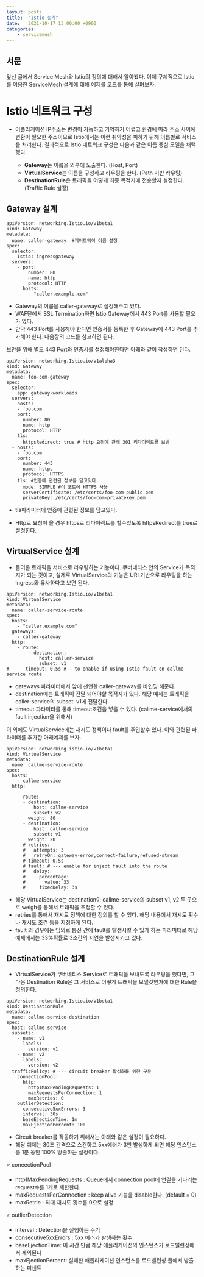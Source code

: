 ```yaml
---
layout: posts
title:  "Istio 설계"
date:   2021-10-17 13:00:00 +0900
categories: 
    - servicemesh
---
```

## 서문
앞선 글에서 Service Mesh와 Istio의 정의에 대해서 알아봤다.
이제 구체적으로 Istio를 이용한 ServiceMesh 설계에 대해 예제를 코드를 통해 살펴보자.

# Istio 네트워크 구성
* 어플리케이션 IP주소는 변경이 가능하고 기억하기 어렵고 환경에 따라 주소 사이에 변환이 필요한 주소이므로 Istio에서는 이런 취약성을 피하기 위해 이름별로 서비스를 처리한다. 결과적으로 Istio 네트워크 구성은 다음과 같은 이름 중심 모델을 채택했다.

    * **Gateway**는 이름을 외부에 노출한다. (Host, Port)
    * **VirtualService**는 이름을 구성하고 라우팅을 한다. (Path 기반 라우팅)
    * **DestinationRule**은 트래픽을 어떻게 최종 목적지에 전송할지 설정한다. (Traffic Rule 설정)

## Gateway 설계
```
apiVersion: networking.Istio.io/v1beta1
kind: Gateway
metadata:
  name: caller-gateway  #게이트웨이 이름 설정
spec:
  selector:
    Istio: ingressgateway
  servers:
    - port:
        number: 80
        name: http
        protocol: HTTP
      hosts:
        - "caller.example.com" 
```

* Gateway의 이름을 caller-gateway로 설정해주고 있다.
* WAF단에서 SSL Termination하면 Istio Gateway에서 443 Port를 사용할 필요가 없다.
* 만약 443 Port를 사용해야 한다면 인증서를 등록한 후 Gateway에 443 Port를 추가해야 한다. 다음장의 코드를 참고하면 된다.

보안을 위해 별도 443 Port와 인증서를 설정해야한다면 아래와 같이 작성하면 된다.
```
apiVersion: networking.Istio.io/v1alpha3
kind: Gateway
metadata:
  name: foo-com-gateway
spec:
  selector:
    app: gateway-workloads
  servers:
  - hosts:
    - foo.com
    port:
      number: 80
      name: http
      protocol: HTTP
    tls:
      httpsRedirect: true # http 요청에 관해 301 리다이렉트를 보냄
  - hosts:
    - foo.com
    port:
      number: 443
      name: https
      protocol: HTTPS
    tls: #인증에 관련된 정보를 담고있다.
      mode: SIMPLE #이 포트에 HTTPS 사용
      serverCertificate: /etc/certs/foo-com-public.pem
      privateKey: /etc/certs/foo-com-privatekey.pem
```

* tls파라미터에 인증에 관련된 정보를 담고있다.

* Http로 요청이 올 경우 https로 리다이렉트를 할수있도록 httpsRedirect를 true로 설정한다.

## VirtualService 설계
* 들어온 트래픽을 서비스로 라우팅하는 기능이다. 쿠버네티스 안의 Service가 목적지가 되는 것이고, 실제로 VirtualService의 기능은 URI 기반으로 라우팅을 하는 Ingress와 유사하다고 보면 된다.

```
apiVersion: networking.Istio.io/v1beta1
kind: VirtualService
metadata:
  name: caller-service-route
spec:
  hosts:
    - "caller.example.com"
  gateways:
    - caller-gateway
  http:
    - route:
        - destination:
            host: caller-service
            subset: v1
#      timeout: 0.5s # - to enable if using Istio fault on callme-service route
```

* gateways 파라미터에서 앞에 선언한 caller-gateway를 바인딩 해준다.
* destination에는 트래픽이 전달 되어야할 목적지가 있다. 해당 예제는 트래픽을 caller-service의 subset: v1에 전달한다. 
* timeout 파라미터를 통해 timeout조건을 넣을 수 있다. (callme-service에서의 fault injection을 위해서)

이 외에도 VirtualService에는 재시도 정책이나 fault를 주입할수 있다. 이와 관련된 파라미터를 추가한 아래예제를 보자.

```
apiVersion: networking.istio.io/v1beta1
kind: VirtualService
metadata:
  name: callme-service-route
spec:
  hosts:
    - callme-service
  http:

    - route:
      - destination:
          host: callme-service
          subset: v2
        weight: 80
      - destination:
          host: callme-service
          subset: v1
        weight: 20
      # retries:
      #   attempts: 3
      #   retryOn: gateway-error,connect-failure,refused-stream
      # timeout: 0.5s
      # fault: # --- enable for inject fault into the route
      #   delay:
      #     percentage:
      #       value: 33
      #     fixedDelay: 3s
```

* 해당 VirtualService는 destination이 callme-service의 subset v1, v2 두 곳으로 weigh를 통해서 트래픽을 조정할 수 있다.
* retries를 통해서 재시도 정책에 대한 정의를 할 수 있다. 해당 내용에서 재시도 횟수나 재시도 조건 등을 지정하게 된다.
* fault 의 경우에는 임의로 통신 간에 fault를 발생시킬 수 있게 하는 파라미터로 해당 예제에서는 33%확률로 3초간의 지연을 발생시키고 있다.

## DestinationRule 설계

* VirtualService가 쿠버네티스 Service로 트래픽을 보내도록 라우팅을 했다면, 그 다음 Destination Rule은 그 서비스로 어떻게 트래픽을 보낼것인가에 대한 Rule을 정의한다.

```
apiVersion: networking.Istio.io/v1beta1
kind: DestinationRule
metadata:
  name: callme-service-destination
spec:
  host: callme-service
  subsets:
    - name: v1
      labels:
        version: v1
    - name: v2
      labels:
        version: v2
  trafficPolicy: # --- circuit breaker 활성화를 위한 구문
    connectionPool:
      http:
        http1MaxPendingRequests: 1
        maxRequestsPerConnection: 1
        maxRetries: 0
    outlierDetection:
      consecutive5xxErrors: 3
      interval: 30s
      baseEjectionTime: 1m
      maxEjectionPercent: 100
```

* Circuit breaker를 작동하기 위해서는 아래와 같은 설정이 필요하다. 
* 해당 예제는 30초 간격으로 스캔하고 5xx에러가 3번 발생하게 되면 해당 인스턴스를 1분 동안 100% 방출하는 설정이다.   

:star: coneectionPool
  * http1MaxPendingRequests : Queue에서 connection pool에 연결을 기다리는 request수를 1개로 제한한다.  
  * maxRequestsPerConnection : keep alive 기능을 disable한다. (default = 0)   
  * maxRetrie : 최대 재시도 횟수를 0으로 설정   

:star: outlierDetection
  * interval : Detection을 실행하는 주기   
  * consecutive5xxErrors : 5xx 에러가 발생하는 횟수   
  * baseEjectionTime: 이 시간 만큼 해당 애플리케이션의 인스턴스가 로드밸런싱에서 제외된다   
  * maxEjectionPercent: 실패한 애플리케이션 인스턴스를 로드밸런싱 풀에서 방출하는 퍼센트

